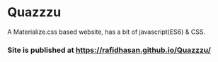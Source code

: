 # Quazzzu

A Materialize.css based website, has a bit of javascript(ES6) & CSS.
### Site is published at https://rafidhasan.github.io/Quazzzu/
